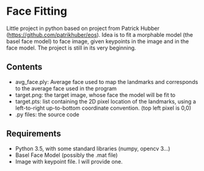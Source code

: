 # Face Fitting

Little project in python based on project from Patrick Hubber (https://github.com/patrikhuber/eos). Idea is to fit a morphable model (the basel face model) to face image, given keypoints in the image and in the face model. The project is still in its very beginning. 

## Contents 

* avg_face.ply: Average face used to map the landmarks and corresponds to the average face used in the program
* target.png: the target image, whose face the model will be fit to
* target.pts: list containing the 2D pixel location of the landmarks, using a left-to-right up-to-bottom coordinate convention. (top left pixel is 0,0)
* .py files: the source code

## Requirements

* Python 3.5, with some standard libraries (numpy, opencv 3...)
* Basel Face Model (possibly the .mat file)
* Image with keypoint file. I will provide one. 
